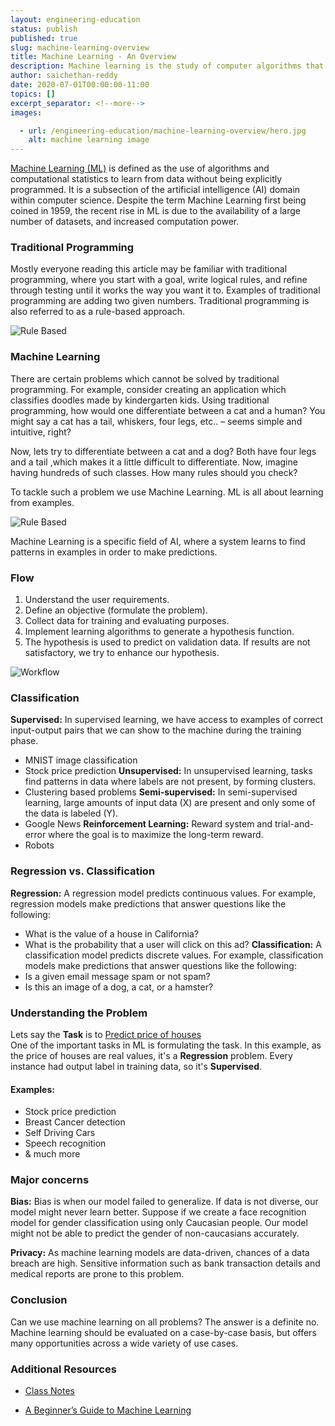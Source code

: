 ```yaml
---
layout: engineering-education
status: publish
published: true
slug: machine-learning-overview
title: Machine Learning - An Overview
description: Machine learning is the study of computer algorithms that improve automatically through experience and data sets. It is seen as a subset of artificial intelligence that has gotten more traction recently due to improved data collection.
author: saichethan-reddy
date: 2020-07-01T00:00:00-11:00
topics: []
excerpt_separator: <!--more-->
images:

  - url: /engineering-education/machine-learning-overview/hero.jpg
    alt: machine learning image
---
```

[Machine Learning (ML)](https://en.wikipedia.org/wiki/Machine_learning) is defined as the use of algorithms and computational statistics to learn from data without being explicitly programmed. It is a subsection of the artificial intelligence (AI) domain within computer science. Despite the term Machine Learning first being coined in 1959, the recent rise in ML is due to the availability of a large number of datasets, and increased computation power.
<!--more-->

### Traditional Programming
Mostly everyone reading this article may be familiar with traditional programming, where you start with a goal, write logical rules, and refine through testing until it works the way you want it to. Examples of traditional programming are adding two given numbers. Traditional programming is also referred to as a rule-based approach.

![Rule Based](/engineering-education/machine-learning-overview/rulebased.png) <br>

### Machine Learning
There are certain problems which cannot be solved by traditional programming. For example, consider creating an application which classifies doodles made by kindergarten kids. Using traditional programming, how would one differentiate between a cat and a human? You might say a cat has a tail, whiskers, four legs, etc.. – seems simple and intuitive, right?

Now, lets try to differentiate between a cat and a dog? Both have four legs and a tail ,which makes it a little difficult to differentiate. Now, imagine having hundreds of such classes. How many rules should you check?

To tackle such a problem we use Machine Learning. ML is all about learning from examples.

![Rule Based](/engineering-education/machine-learning-overview/ml.png)<br>

Machine Learning is a specific field of AI, where a system learns to find patterns in examples in order to make predictions.

### Flow

1. Understand the user requirements.
2. Define an objective (formulate the problem).
3. Collect data for training and evaluating purposes.
4. Implement learning algorithms to generate a hypothesis function.
5. The hypothesis is used to predict on validation data. If results are not satisfactory, we try to enhance our hypothesis.

![Workflow](/engineering-education/machine-learning-overview/wf.png)<br>

### Classification

**Supervised:** In supervised learning, we have access to examples of correct input-output pairs that we can show to the machine during the training phase.
* MNIST image classification
* Stock price prediction
**Unsupervised:** In unsupervised learning, tasks find patterns in data where labels are not present, by forming clusters.
* Clustering based problems
**Semi-supervised:** In semi-supervised learning, large amounts of input data (X) are present and only some of the data is labeled (Y).
* Google News
**Reinforcement Learning:** Reward system and trial-and-error where the goal is to maximize the long-term reward.
* Robots

### Regression vs. Classification
**Regression:** A regression model predicts continuous values. For example, regression models make predictions that answer questions like the following:
* What is the value of a house in California?
* What is the probability that a user will click on this ad?
**Classification:** A classification model predicts discrete values. For example, classification models make predictions that answer questions like the following:
* Is a given email message spam or not spam?
* Is this an image of a dog, a cat, or a hamster?

### Understanding the Problem
Lets say the **Task** is to [Predict price of houses](https://www.kaggle.com/vikrishnan/boston-house-prices)<br>
One of the important tasks in ML is formulating the task. In this example, as the price of houses are real values, it's a **Regression** problem. Every instance had output label in training data, so it's **Supervised**.

#### Examples:
- Stock price prediction
- Breast Cancer detection
- Self Driving Cars
- Speech recognition
- & much more


### Major concerns
**Bias:** Bias is when our model failed to generalize. If data is not diverse, our model might never learn better. Suppose if we create a face recognition model for gender classification using only Caucasian people. Our model might not be able to predict the gender of non-caucasians accurately.

**Privacy:** As machine learning models are data-driven, chances of a data breach are high. Sensitive information such as bank transaction details and medical reports are prone to this problem.

### Conclusion     
Can we use machine learning on all problems? The answer is a definite no. Machine learning should be evaluated on a case-by-case basis, but offers many opportunities across a wide variety of use cases.

### Additional Resources
- [Class Notes](http://cs229.stanford.edu/)

- [A Beginner’s Guide to Machine Learning](https://medium.com/@randylaosat/a-beginners-guide-to-machine-learning-dfadc19f6caf)
